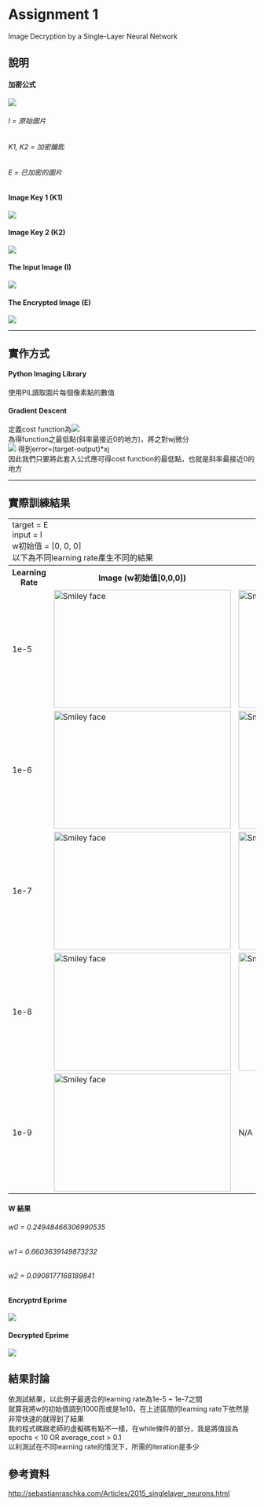# Assignment 1
Image Decryption by a Single-Layer Neural Network
## 說明
#### 加密公式
![](images/formula.png)</br>
###### I = 原始圖片</br>
###### K1, K2 = 加密鑰匙</br>
###### E = 已加密的圖片</br>

#### Image Key 1 (K1)
![](images/training/key1.png)
#### Image Key 2 (K2)
![](images/training/key2.png)
#### The Input Image (I)
![](images/training/I.png)
#### The Encrypted Image (E)
![](images/training/E.png)
***
## 實作方式
#### Python Imaging Library
  使用PIL讀取圖片每個像素點的數值</br>
#### Gradient Descent
  定義cost function為![](images/formula-2.png)</br>
  為得function之最低點(斜率最接近0的地方)，將之對wj微分</br>
  ![](images/formulas.png)
  得到error=(target-output)\*xj</br>
  因此我們只要將此套入公式應可得cost function的最低點，也就是斜率最接近0的地方</br>
***
## 實際訓練結果

<table>
  <tr>
    <td colspan="3">
      target = E</br>
      input = I</br>
      w初始值 = [0, 0, 0]</br>
      以下為不同learning rate產生不同的結果
    </td>
  </tr>
  <tr>
    <th>Learning Rate</th>
    <th>Image (w初始值[0,0,0])</th>
    <th>Image (w初始值[1e3,1e3,1e3])</th>
  </tr>
  <tr>
    <td>1e-5</td>
    <td><img src="images/init=0/Figure_1.png" alt="Smiley face" height="240" width="360"></td>
    <td><img src="images/init=1e3/Figure_1.png" alt="Smiley face" height="240" width="360"></td>
  </tr>
  <tr>
    <td>1e-6</td>
    <td><img src="images/init=0/Figure_1-1.png" alt="Smiley face" height="240" width="360"></td>
    <td><img src="images/init=1e3/Figure_1-1.png" alt="Smiley face" height="240" width="360"></td>
  </tr>
  <tr>
    <td>1e-7</td>
    <td><img src="images/init=0/Figure_1-2.png" alt="Smiley face" height="240" width="360"></td>
    <td><img src="images/init=1e3/Figure_1-2.png" alt="Smiley face" height="240" width="360"></td>
  </tr>
  <tr>
    <td>1e-8</td>
    <td><img src="images/init=0/Figure_1-3.png" alt="Smiley face" height="240" width="360"></td>
    <td><img src="images/init=1e3/Figure_1-3.png" alt="Smiley face" height="240" width="360"></td>
  </tr>
  <tr>
    <td>1e-9</td>
    <td><img src="images/init=0/Figure_1-4.png" alt="Smiley face" height="240" width="360"></td>
    <td>N/A</td>
  </tr>
</table>

#### W 結果

###### w0 = 0.24948466306990535

###### w1 = 0.6603639149873232

###### w2 = 0.0908177168189841

#### Encryptrd Eprime

![](images/training/Eprime.png)

#### Decrypted Eprime

![](images/Eprime-decrypted.png)


## 結果討論

依測試結果，以此例子最適合的learning rate為1e-5 ~ 1e-7之間</br>
就算我將w的初始值調到1000而或是1e10，在上述區間的learning rate下依然是非常快速的就得到了結果</br>
我的程式碼跟老師的虛擬碼有點不一樣，在while條件的部分，我是將值設為 epochs < 10 OR average_cost > 0.1 </br>
以利測試在不同learning rate的情況下，所需的iteration是多少

## 參考資料

<http://sebastianraschka.com/Articles/2015_singlelayer_neurons.html>
